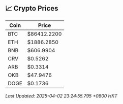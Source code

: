 ## 📈 Crypto Prices

| Coin | Price |
| ---- | ----- |
| BTC | $86412.2200 |
| ETH | $1886.2850 |
| BNB | $606.9904 |
| CRV | $0.5262 |
| ARB | $0.3314 |
| OKB | $47.9476 |
| DOGE | $0.1736 |

_Last Updated: 2025-04-02 23:24:55.795 +0800 HKT_